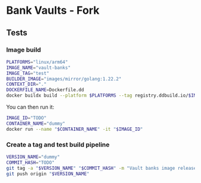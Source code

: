 # Bank Vaults - Fork

## Tests

### Image build
```bash
PLATFORMS="linux/arm64"
IMAGE_NAME="vault-banks"
IMAGE_TAG="test"
BUILDER_IMAGE="images/mirror/golang:1.22.2"
CONTEXT_DIR="."
DOCKERFILE_NAME=Dockerfile.dd
docker buildx build --platform $PLATFORMS --tag registry.ddbuild.io/$IMAGE_NAME:$IMAGE_TAG --build-arg="BUILDER_IMAGE=registry.ddbuild.io/$BUILDER_IMAGE" --build-arg="BASE_IMAGE=registry.ddbuild.io/images/base/gbi-ubuntu_2204:release" -f "$DOCKERFILE_NAME" "$CONTEXT_DIR"
```

You can then run it:
```bash
IMAGE_ID="TODO"
CONTAINER_NAME="dummy"
docker run --name "$CONTAINER_NAME" -it "$IMAGE_ID"
```

### Create a tag and test build pipeline
```bash
VERSION_NAME="dummy"
COMMIT_HASH="TODO"
git tag -a "$VERSION_NAME" "$COMMIT_HASH" -m "Vault banks image release"
git push origin "$VERSION_NAME"
```
